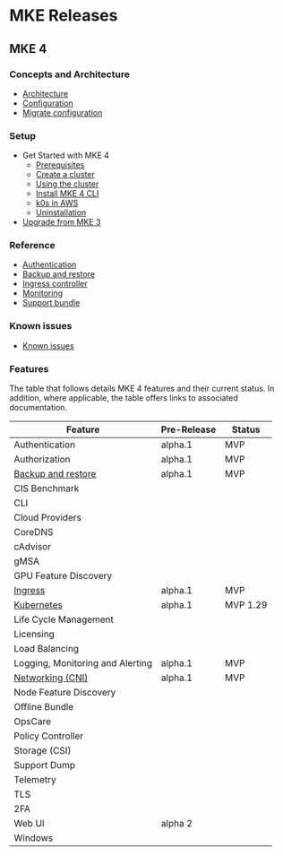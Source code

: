 # MKE Releases

## MKE 4

### Concepts and Architecture

- [Architecture](../docs/concepts/architecture/architecture.md)
- [Configuration](../docs/concepts/architecture/configuration.md)
- [Migrate configuration](../docs/concepts/architecture/migrate-configuration.md)

### Setup

- Get Started with MKE 4
  - [Prerequisites](../docs/setup/getting-started/prerequisites.md)
  - [Create a cluster](../docs/setup/getting-started/create-a-cluster.md)
  - [Using the cluster](../docs/setup/getting-started/Using-the-cluster.md)
  - [Install MKE 4 CLI](../docs/setup/getting-started/install-mke4-cli.md)
  - [k0s in AWS](../docs/setup/getting-started/k0s-in-aws/terraform-scenario.md)
  - [Uninstallation](../docs/setup/getting-started/uninstallation.md)
- [Upgrade from MKE 3](../docs/setup/upgrade-from-mke-3/perform-upgrade.md)

### Reference

- [Authentication](../docs/reference/authentication/authentication.md)
- [Backup and restore](../docs/reference/backuprestore/backup-restore.md)
- [Ingress controller](../docs/reference/ingress/ingress-controller.md)
- [Monitoring](../docs/reference/monitoring/monitoring.md)
- [Support bundle](../docs/reference/supportbundle/support-bundle.md)

### Known issues

- [Known issues](../docs/known-issues.md)

### Features

The table that follows details MKE 4 features and their current status. In
addition, where applicable, the table offers links to associated documentation.

| Feature                                                          | Pre-Release | Status   | 
|------------------------------------------------------------------|-------|----------|
| Authentication                                                   | alpha.1| MVP      |  
| Authorization                                                    | alpha.1 | MVP      |   
| [Backup and restore](../docs/reference/backuprestore/backup-restore.md)    | alpha.1 | MVP      |
| CIS Benchmark                                                    |   |          |
| CLI                                                              |   |          |
| Cloud Providers                                                  |   |          |
| CoreDNS                                                          |   |          |
| cAdvisor                                                         |   |          |
| gMSA                                                             |   |          |
| GPU Feature Discovery                                            |   |          |
| [Ingress](../docs/reference/ingress/ingress-controller.md)                   | alpha.1| MVP      |   |
| [Kubernetes](../docs/concepts/architecture/architecture.md#components) | alpha.1 | MVP 1.29 |  |
| Life Cycle Management                                            |   |          |
| Licensing                                                        |   |          |
| Load Balancing                                                   |   |          |
| Logging, Monitoring and Alerting                                 | alpha.1 | MVP      |  
| [Networking (CNI)](../docs/concepts/architecture/architecture.md#container-network-interface)  |  alpha.1 | MVP      |  
| Node Feature Discovery                                           |   |          |
| Offline Bundle                                                   |   |          |
| OpsCare                                                          |   |          |
| Policy Controller                                                |   |          |
| Storage (CSI)                                                    |   |          |
| Support Dump                                                     |   |          |
| Telemetry                                                        |   |          |
| TLS                                                              |   |          |
| 2FA                                                              |   |          |
| Web UI                                                           | alpha 2  |          |
| Windows                                                          |   |          |
